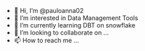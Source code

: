 - 👋 Hi, I’m @pauloanna02
- 👀 I’m interested in Data Management Tools
- 🌱 I’m currently learning DBT on snowflake
- 💞️ I’m looking to collaborate on ...
- 📫 How to reach me ...

<!---
pauloanna02/pauloanna02 is a ✨ special ✨ repository because its `README.md` (this file) appears on your GitHub profile.
You can click the Preview link to take a look at your changes.
--->
